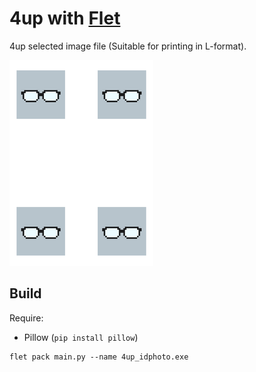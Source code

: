 # 4up with [Flet](https://flet.dev/)

4up selected image file (Suitable for printing in L-format).

![img](./images/result.png)

## Build

Require:

+ Pillow (`pip install pillow`)

```
flet pack main.py --name 4up_idphoto.exe
```


